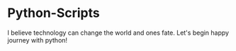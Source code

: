 # Python-Scripts
I believe technology can change the world and ones fate.
Let's begin happy journey with python! 
